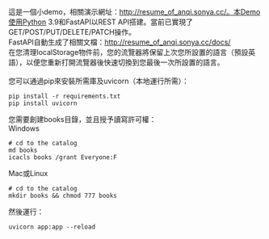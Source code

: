 這是一個小demo，相關演示網址：http://resume_of_anqi.sonya.cc/。本Demo使用Python 3.9和FastAPI以REST API搭建。當前已實現了GET/POST/PUT/DELETE/PATCH操作。<br/>
FastAPI自動生成了相關文檔：http://resume_of_anqi.sonya.cc/docs/<br/>
在您清理localStorage物件前，您的流覽器將保留上次您所設置的語言（預設英語），以便您重新打開流覽器後快速切換到您最後一次所設置的語言。
<br/><br/>
您可以通過pip來安裝所需庫及uvicorn（本地運行所需）：<br/>
```
pip install -r requirements.txt
pip install uvicorn
```
您需要創建books目錄，並且授予讀寫許可權：<br/>
Windows
```
# cd to the catalog
md books
icacls books /grant Everyone:F
```
Mac或Linux
```
# cd to the catalog
mkdir books && chmod 777 books
```
然後運行：<br/>
```
uvicorn app:app --reload
```
